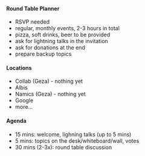 #### Round Table Planner

* RSVP needed
* regular, monthly events, 2-3 hours in total
* pizza, soft drinks, beer to be provided
* ask for lightning talks in the invitation
* ask for donations at the end
* prepare backup topics

#### Locations

* Collab (Geza) - nothing yet
* Albis
* Namics (Geza) - nothing yet
* Google
* more...

#### Agenda

* 15 mins: welcome, lighning talks (up to 5 mins)
* 5 mins: topics on the desk/whiteboard/wall, votes
* 30 mins (2-3x): round table discussion
